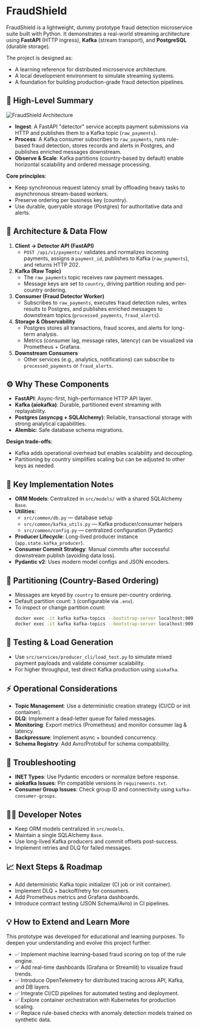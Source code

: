 # FraudShield

FraudShield is a lightweight, dummy prototype fraud detection microservice suite built with Python. It demonstrates a real-world streaming architecture using **FastAPI** (HTTP ingress), **Kafka** (stream transport), and **PostgreSQL** (durable storage).

The project is designed as:
- A learning reference for distributed microservice architecture.
- A local development environment to simulate streaming systems.
- A foundation for building production-grade fraud detection pipelines.

## 🚀 High-Level Summary

![FraudShield Architecture](fraudshield/docs/A1.png)

- **Ingest**: A FastAPI "detector" service accepts payment submissions via HTTP and publishes them to a Kafka topic (`raw_payments`).
- **Process**: A Kafka consumer subscribes to `raw_payments`, runs rule-based fraud detection, stores records and alerts in Postgres, and publishes enriched messages downstream.
- **Observe & Scale**: Kafka partitions (country-based by default) enable horizontal scalability and ordered message processing.

**Core principles**:
- Keep synchronous request latency small by offloading heavy tasks to asynchronous stream-based workers.
- Preserve ordering per business key (country).
- Use durable, queryable storage (Postgres) for authoritative data and alerts.

## 🧠 Architecture & Data Flow

1. **Client → Detector API (FastAPI)**  
   - `POST /api/v1/payments/` validates and normalizes incoming payments, assigns a `payment_id`, publishes to Kafka (`raw_payments`), and returns HTTP 202.
2. **Kafka (Raw Topic)**  
   - The `raw_payments` topic receives raw payment messages.
   - Message keys are set to `country`, driving partition routing and per-country ordering.
3. **Consumer (Fraud Detector Worker)**  
   - Subscribes to `raw_payments`, executes fraud detection rules, writes results to Postgres, and publishes enriched messages to downstream topics (`processed_payments`, `fraud_alerts`).
4. **Storage & Observability**  
   - Postgres stores all transactions, fraud scores, and alerts for long-term analysis.
   - Metrics (consumer lag, message rates, latency) can be visualized via Prometheus + Grafana.
5. **Downstream Consumers**  
   - Other services (e.g., analytics, notifications) can subscribe to `processed_payments` or `fraud_alerts`.
  

## ⚙️ Why These Components

- **FastAPI**: Async-first, high-performance HTTP API layer.
- **Kafka (aiokafka)**: Durable, partitioned event streaming with replayability.
- **Postgres (asyncpg + SQLAlchemy)**: Reliable, transactional storage with strong analytical capabilities.
- **Alembic**: Safe database schema migrations.

**Design trade-offs**:
- Kafka adds operational overhead but enables scalability and decoupling.
- Partitioning by country simplifies scaling but can be adjusted to other keys as needed.

## 🧩 Key Implementation Notes

- **ORM Models**: Centralized in `src/models/` with a shared SQLAlchemy `Base`.
- **Utilities**:
  - `src/common/db.py` — database setup
  - `src/common/kafka_utils.py` — Kafka producer/consumer helpers
  - `src/common/config.py` — centralized configuration (Pydantic)
- **Producer Lifecycle**: Long-lived producer instance (`app.state.kafka_producer`).
- **Consumer Commit Strategy**: Manual commits after successful downstream publish (avoiding data loss).
- **Pydantic v2**: Uses modern model configs and JSON encoders.

## 🔄 Partitioning (Country-Based Ordering)

- Messages are keyed by `country` to ensure per-country ordering.
- Default partition count: `3` (configurable via `.env`).
- To inspect or change partition count:
  ```bash
  docker exec -it kafka kafka-topics --bootstrap-server localhost:9092 --topic raw_payments --describe
  docker exec -it kafka kafka-topics --bootstrap-server localhost:9092 --alter --topic raw_payments --partitions 6


## 🧪 Testing & Load Generation

- Use `src/services/producer_cli/load_test.py` to simulate mixed payment payloads and validate consumer scalability.
- For higher throughput, test direct Kafka production using `aiokafka`.

## ⚡ Operational Considerations

- **Topic Management**: Use a deterministic creation strategy (CI/CD or init container).
- **DLQ**: Implement a dead-letter queue for failed messages.
- **Monitoring**: Export metrics (Prometheus) and monitor consumer lag & latency.
- **Backpressure**: Implement async + bounded concurrency.
- **Schema Registry**: Add Avro/Protobuf for schema compatibility.

## 🧯 Troubleshooting

- **INET Types**: Use Pydantic encoders or normalize before response.
- **aiokafka Issues**: Pin compatible versions in `requirements.txt`.
- **Consumer Group Issues**: Check group ID and connectivity using `kafka-consumer-groups`.

## 🧑‍💻 Developer Notes

- Keep ORM models centralized in `src/models`.
- Maintain a single SQLAlchemy `Base`.
- Use long-lived Kafka producers and commit offsets post-success.
- Implement retries and DLQ for failed messages.

## 📈 Next Steps & Roadmap

- Add deterministic Kafka topic initializer (CI job or init container).
- Implement DLQ + backoff/retry for consumers.
- Add Prometheus metrics and Grafana dashboards.
- Introduce contract testing (JSON Schema/Avro) in CI pipelines.

## 💡 How to Extend and Learn More

This prototype was developed for educational and learning purposes. To deepen your understanding and evolve this project further:

- ✅ Implement machine learning-based fraud scoring on top of the rule engine.
- ✅ Add real-time dashboards (Grafana or Streamlit) to visualize fraud trends.
- ✅ Introduce OpenTelemetry for distributed tracing across API, Kafka, and DB layers.
- ✅ Integrate CI/CD pipelines for automated testing and deployment.
- ✅ Explore container orchestration with Kubernetes for production scaling.
- ✅ Replace rule-based checks with anomaly detection models trained on synthetic data.



